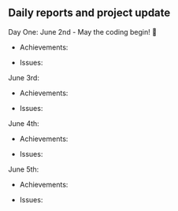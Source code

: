 ## Daily reports and project update

Day One: June 2nd - May the coding begin! 💪
* Achievements:
  
* Issues:
  
June 3rd:
* Achievements:
  
* Issues:
  
June 4th:
* Achievements:
  
* Issues:

June 5th:
* Achievements:
  
* Issues:
